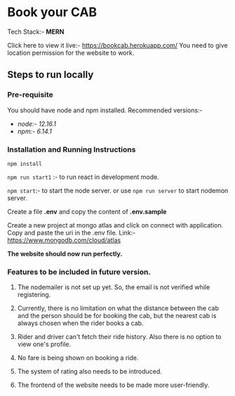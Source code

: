 # Book your CAB 

Tech Stack:- **MERN**

Click here to view it live:- https://bookcab.herokuapp.com/
You need to give location permission for the website to work.

## Steps to run locally

### Pre-requisite
You should have node and npm installed. 
Recommended versions:- 
* *node:- 12.16.1*
* *npm:- 6.14.1*

### Installation and Running Instructions
`npm install`

`npm run start1` :- to run react in development mode.

`npm start`:- to start the node server. or use `npm run server` to start nodemon server.

Create a file **.env** and copy the content of **.env.sample**

Create a new project at mongo atlas and click on connect with application.
Copy and paste the uri in the .env file.
Link:- https://www.mongodb.com/cloud/atlas

**The website should now run perfectly.**

### Features to be included in future version.

1. The nodemailer is not set up yet. So, the email is not verified while registering.

2. Currently, there is no limitation on what the distance between the cab and the person should be for booking the cab, but the nearest cab is always chosen when the rider books a cab.

3. Rider and driver can't fetch their ride history. Also there is no option to view one's profile.

4. No fare is being shown on booking a ride.

5. The system of rating also needs to be introduced.

6. The frontend of the website needs to be made more user-friendly.

        
 
